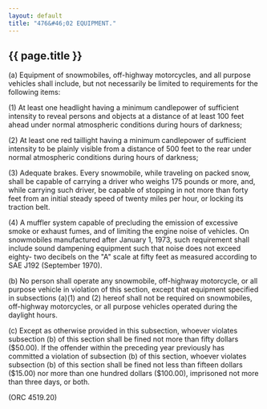 ```yaml
---
layout: default 
title: "476&#46;02 EQUIPMENT."
---
```


{{ page.title }}
----------------

​(a) Equipment of snowmobiles, off-highway motorcycles, and all purpose
vehicles shall include, but not necessarily be limited to requirements
for the following items:

​(1) At least one headlight having a minimum candlepower of sufficient
intensity to reveal persons and objects at a distance of at least 100
feet ahead under normal atmospheric conditions during hours of darkness;

​(2) At least one red taillight having a minimum candlepower of
sufficient intensity to be plainly visible from a distance of 500 feet
to the rear under normal atmospheric conditions during hours of
darkness;

​(3) Adequate brakes. Every snowmobile, while traveling on packed snow,
shall be capable of carrying a driver who weighs 175 pounds or more,
and, while carrying such driver, be capable of stopping in not more than
forty feet from an initial steady speed of twenty miles per hour, or
locking its traction belt.

​(4) A muffler system capable of precluding the emission of excessive
smoke or exhaust fumes, and of limiting the engine noise of vehicles. On
snowmobiles manufactured after January 1, 1973, such requirement shall
include sound dampening equipment such that noise does not exceed
eighty- two decibels on the "A" scale at fifty feet as measured
according to SAE J192 (September 1970).

​(b) No person shall operate any snowmobile, off-highway motorcycle, or
all purpose vehicle in violation of this section, except that equipment
specified in subsections (a)(1) and (2) hereof shall not be required on
snowmobiles, off-highway motorcycles, or all purpose vehicles operated
during the daylight hours.

​(c) Except as otherwise provided in this subsection, whoever violates
subsection (b) of this section shall be fined not more than fifty
dollars (\$50.00). If the offender within the preceding year previously
has committed a violation of subsection (b) of this section, whoever
violates subsection (b) of this section shall be fined not less than
fifteen dollars (\$15.00) nor more than one hundred dollars (\$100.00),
imprisoned not more than three days, or both.

(ORC 4519.20)
